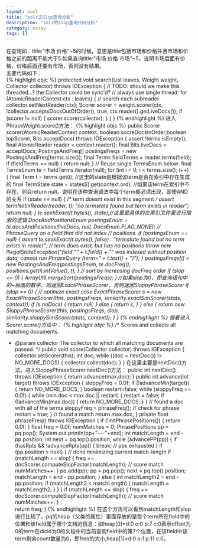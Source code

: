 ```yaml
---
layout: post
title: "solr之Slop查询分析"
description: "solr的slop查询代码分析"
category: essay
tags: []
---
```




在查询如：title:"市场 价格"~5的时候，意思是title包括市场和价格并且市场和价格之前的距离不能大于5.如果查询title:"市场 价格 市场"~5，说明市场后面有价格，价格后面还要有市场，否则没有结果。</br>
主要代码如下：</br>
{% highlight objc %}
protected void search(List<AtomicReaderContext> leaves, Weight weight, Collector collector) throws IOException {
    // TODO: should we make this threaded...?  the Collector could be sync'd?
    // always use single thread:
    for (AtomicReaderContext ctx : leaves) { // search each subreader
        collector.setNextReader(ctx);
        Scorer scorer = weight.scorer(ctx, !collector.acceptsDocsOutOfOrder(), true, ctx.reader().getLiveDocs());
        if (scorer != null) {
            scorer.score(collector);
        }
    }
}
{% endhighlight %}
进入PhraseWeight.score()方法：
{% highlight objc %}
public Scorer scorer(AtomicReaderContext context, boolean scoreDocsInOrder,boolean topScorer, Bits acceptDocs) throws IOException {
    assert !terms.isEmpty();
    final AtomicReader reader = context.reader();
    final Bits liveDocs = acceptDocs;
    PostingsAndFreq[] postingsFreqs = new PostingsAndFreq[terms.size()];
    final Terms fieldTerms = reader.terms(field);
    if (fieldTerms == null) {
        return null;
    }
    // Reuse single TermsEnum below:
    final TermsEnum te = fieldTerms.iterator(null);
    for (int i = 0; i < terms.size(); i++) {
        final Term t = terms.get(i);
        //这里的state是根据该term是否在索引中存在生成的
        final TermState state = states[i].get(context.ord);
        //如果该term在索引中不存在，则会return null，说明在该种查询语法中每个term都必须出现，即使AND的关系
        if (state == null) { /* term doesnt exist in this segment */
            assert termNotInReader(reader, t): "no termstate found but term exists in reader";
            return null;
        }
        te.seekExact(t.bytes(), state);//这里是具体的在索引文件里进行搜索的逻辑
        DocsAndPositionsEnum postingsEnum = te.docsAndPositions(liveDocs, null, DocsEnum.FLAG_NONE);
        // PhraseQuery on a field that did not index
        // positions.
        if (postingsEnum == null) {
            assert te.seekExact(t.bytes(), false) : "termstate found but no term exists in reader";
            // term does exist, but has no positions
            throw new IllegalStateException("field \"" + t.field() + "\" was indexed without position data; cannot run PhraseQuery (term=" + t.text() + ")");
        }
        postingsFreqs[i] = new PostingsAndFreq(postingsEnum, te.docFreq(), positions.get(i).intValue(), t);
    }
    // sort by increasing docFreq order
    if (slop == 0) {
        ArrayUtil.mergeSort(postingsFreqs);
    }
    //如果slop为0，即查询语句中的~后面的数字，则返回ExactPhraseScorer，否则返回SloppyPhraseScorer
    if (slop == 0) {  // optimize exact case
        ExactPhraseScorer s = new ExactPhraseScorer(this, postingsFreqs, similarity.exactSimScorer(stats, context));
        if (s.noDocs) {
            return null;
        } else {
            return s;
        }
    } else {
        return new SloppyPhraseScorer(this, postingsFreqs, slop, similarity.sloppySimScorer(stats, context));
    }
}
{% endhighlight %}
接着进入Scorer.score()方法中：
{% highlight objc %}
/** Scores and collects all matching documents.
   * @param collector The collector to which all matching documents are passed.
   */
public void score(Collector collector) throws IOException {
    collector.setScorer(this);
    int doc;
    while ((doc = nextDoc()) != NO_MORE_DOCS) {
        collector.collect(doc);
    }
}
在这里主要是nextDoc()方法，进入SloppyPhraseScorer.nextDoc()方法：
public int nextDoc() throws IOException {
    return advance(max.doc);
}
public int advance(int target) throws IOException {
    sloppyFreq = 0.0f;
    if (!advanceMin(target)) {
        return NO_MORE_DOCS;
    } 
    boolean restart=false;
    while (sloppyFreq == 0.0f) {
        while (min.doc < max.doc || restart) {
            restart = false;
            if (!advanceMin(max.doc)) {
                return NO_MORE_DOCS;
            }
        }
        // found a doc with all of the terms
        sloppyFreq = phraseFreq(); // check for phrase
        restart = true;
    }
    // found a match
    return max.doc;
}
private float phraseFreq() throws IOException {
    if (!initPhrasePositions()) {
        return 0.0f;
    }
    float freq = 0.0f;
    numMatches = 0;
    PhrasePositions pp = pq.pop();
    System.out.println(pp+"---"+end);
    int matchLength = end - pp.position;
    int next = pq.top().position;
    while (advancePP(pp)) {
        if (hasRpts && !advanceRpts(pp)) {
            break; // pps exhausted
        }
        if (pp.position > next) { // done minimizing current match-length
            if (matchLength <= slop) {
                  freq += docScorer.computeSlopFactor(matchLength); // score match
                  numMatches++;
            } 
            pq.add(pp);
            pp = pq.pop();
            next = pq.top().position;
            matchLength = end - pp.position;
        } else {
            int matchLength2 = end - pp.position;
            if (matchLength2 < matchLength) {
                matchLength = matchLength2;
            }
        }
    }
    if (matchLength <= slop) {
        freq += docScorer.computeSlopFactor(matchLength); // score match
        numMatches++;
    }  
    return freq;
}
{% endhighlight %}
在这个方法可以看到matchLength和slop进行比较了。pq的heap（父类的属性）里面存放的是每个term所在field中的位置和该field属于哪个文档的信息：如heap[0]=d:0 o:0 p:7 c:0表示offset为0的term在dicid为0的文档中的当前查询field中的第7个位置，在该field中该term剩余count数量为0，即freq的大小,heap[1]=d:0 o:1 p:11 c:0。

